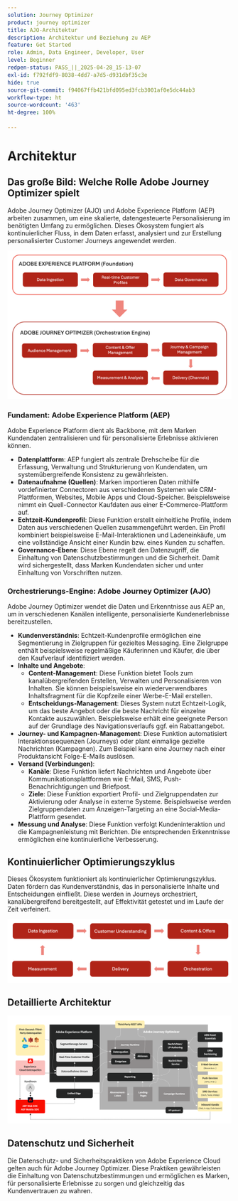 ```yaml
---
solution: Journey Optimizer
product: journey optimizer
title: AJO-Architektur
description: Architektur und Beziehung zu AEP
feature: Get Started
role: Admin, Data Engineer, Developer, User
level: Beginner
redpen-status: PASS_||_2025-04-28_15-13-07
exl-id: f792fdf9-8038-4dd7-a7d5-d931dbf35c3e
hide: true
source-git-commit: f94067ffb421bfd095ed3fcb3001af0e5dc44ab3
workflow-type: ht
source-wordcount: '463'
ht-degree: 100%

---
```


# Architektur

## Das große Bild: Welche Rolle Adobe Journey Optimizer spielt

Adobe Journey Optimizer (AJO) und Adobe Experience Platform (AEP) arbeiten zusammen, um eine skalierte, datengesteuerte Personalisierung im benötigten Umfang zu ermöglichen. Dieses Ökosystem fungiert als kontinuierlicher Fluss, in dem Daten erfasst, analysiert und zur Erstellung personalisierter Customer Journeys angewendet werden.

![](../assets/do-not-localize/get-started-big-picture.png)


### Fundament: Adobe Experience Platform (AEP)

Adobe Experience Platform dient als Backbone, mit dem Marken Kundendaten zentralisieren und für personalisierte Erlebnisse aktivieren können.

- **Datenplattform**: AEP fungiert als zentrale Drehscheibe für die Erfassung, Verwaltung und Strukturierung von Kundendaten, um systemübergreifende Konsistenz zu gewährleisten.
- **Datenaufnahme (Quellen)**: Marken importieren Daten mithilfe vordefinierter Connectoren aus verschiedenen Systemen wie CRM-Plattformen, Websites, Mobile Apps und Cloud-Speicher. Beispielsweise nimmt ein Quell-Connector Kaufdaten aus einer E-Commerce-Plattform auf.
- **Echtzeit-Kundenprofil**: Diese Funktion erstellt einheitliche Profile, indem Daten aus verschiedenen Quellen zusammengeführt werden. Ein Profil kombiniert beispielsweise E-Mail-Interaktionen und Ladeneinkäufe, um eine vollständige Ansicht einer Kundin bzw. eines Kunden zu schaffen.
- **Governance-Ebene**: Diese Ebene regelt den Datenzugriff, die Einhaltung von Datenschutzbestimmungen und die Sicherheit. Damit wird sichergestellt, dass Marken Kundendaten sicher und unter Einhaltung von Vorschriften nutzen.

### Orchestrierungs-Engine: Adobe Journey Optimizer (AJO)

Adobe Journey Optimizer wendet die Daten und Erkenntnisse aus AEP an, um in verschiedenen Kanälen intelligente, personalisierte Kundenerlebnisse bereitzustellen.

- **Kundenverständnis**: Echtzeit-Kundenprofile ermöglichen eine Segmentierung in Zielgruppen für gezieltes Messaging. Eine Zielgruppe enthält beispielsweise regelmäßige Käuferinnen und Käufer, die über den Kaufverlauf identifiziert werden.
- **Inhalte und Angebote**:
   - **Content-Management**: Diese Funktion bietet Tools zum kanalübergreifenden Erstellen, Verwalten und Personalisieren von Inhalten. Sie können beispielsweise ein wiederverwendbares Inhaltsfragment für die Kopfzeile einer Werbe-E-Mail erstellen.
   - **Entscheidungs-Management**: Dieses System nutzt Echtzeit-Logik, um das beste Angebot oder die beste Nachricht für einzelne Kontakte auszuwählen. Beispielsweise erhält eine geeignete Person auf der Grundlage des Navigationsverlaufs ggf. ein Rabattangebot.
- **Journey- und Kampagnen-Management**: Diese Funktion automatisiert Interaktionssequenzen (Journeys) oder plant einmalige gezielte Nachrichten (Kampagnen). Zum Beispiel kann eine Journey nach einer Produktansicht Folge-E-Mails auslösen.
- **Versand (Verbindungen)**:
   - **Kanäle**: Diese Funktion liefert Nachrichten und Angebote über Kommunikationsplattformen wie E-Mail, SMS, Push-Benachrichtigungen und Briefpost.
   - **Ziele**: Diese Funktion exportiert Profil- und Zielgruppendaten zur Aktivierung oder Analyse in externe Systeme. Beispielsweise werden Zielgruppendaten zum Anzeigen-Targeting an eine Social-Media-Plattform gesendet.
- **Messung und Analyse**: Diese Funktion verfolgt Kundeninteraktion und die Kampagnenleistung mit Berichten. Die entsprechenden Erkenntnisse ermöglichen eine kontinuierliche Verbesserung.

## Kontinuierlicher Optimierungszyklus

Dieses Ökosystem funktioniert als kontinuierlicher Optimierungszyklus. Daten fördern das Kundenverständnis, das in personalisierte Inhalte und Entscheidungen einfließt. Diese werden in Journeys orchestriert, kanalübergreifend bereitgestellt, auf Effektivität getestet und im Laufe der Zeit verfeinert.

![](../assets/do-not-localize/get-started-flow.png)

## Detaillierte Architektur

![Architektur von Adobe Journey Optimizer](assets/ajo-architecture.png)


## Datenschutz und Sicherheit

Die Datenschutz- und Sicherheitspraktiken von Adobe Experience Cloud gelten auch für Adobe Journey Optimizer. Diese Praktiken gewährleisten die Einhaltung von Datenschutzbestimmungen und ermöglichen es Marken, für personalisierte Erlebnisse zu sorgen und gleichzeitig das Kundenvertrauen zu wahren.
